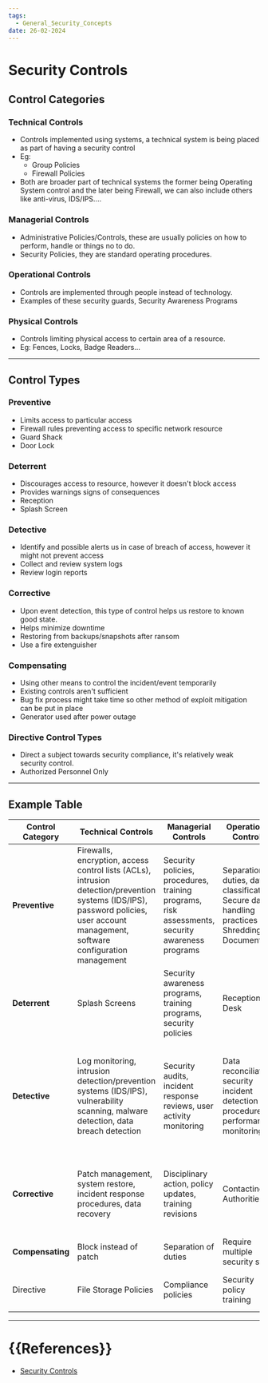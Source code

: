 ```yaml
---
tags:
  - General_Security_Concepts
date: 26-02-2024
---
```


# Security Controls

## Control Categories ##
### Technical Controls ###
- Controls implemented using systems, a technical system is being placed as part of having a security control
- Eg:
	- Group Policies
	- Firewall Policies
- Both are broader part of technical systems the former being Operating System control and the later being Firewall, we can also include others like anti-virus, IDS/IPS....

### Managerial Controls ###
- Administrative Policies/Controls, these are usually policies on how to perform, handle or things no to do.
- Security Policies, they are standard operating procedures.

### Operational Controls ###
- Controls are implemented through people instead of technology.
- Examples of these security guards, Security Awareness Programs

### Physical Controls ###
- Controls limiting physical access to certain area of a resource.
- Eg: Fences, Locks, Badge Readers...
---
## Control Types ###
### Preventive ###
- Limits access to particular access
- Firewall rules preventing access to specific network resource
- Guard Shack
- Door Lock
### Deterrent ###
- Discourages access to resource, however it doesn't block access
- Provides warnings signs of consequences
- Reception
- Splash Screen
### Detective ###
- Identify and possible alerts us in case of breach of access, however it might not prevent access
- Collect and review system logs
- Review login reports
### Corrective ###
- Upon event detection, this type of control helps us restore to known good state.
- Helps minimize downtime
- Restoring from backups/snapshots after ransom
- Use a fire extenguisher
### Compensating ###
- Using other means to control the incident/event temporarily
- Existing controls aren't sufficient
- Bug fix process might take time so other method of exploit mitigation can be put in place
- Generator used after power outage
### Directive Control Types ###
- Direct a subject towards security compliance, it's relatively weak security control.
- Authorized Personnel Only

---
## Example Table ##

| **Control Category** | **Technical Controls** | **Managerial Controls** | **Operational Controls** | **Physical Controls** |
| ---- | ---- | ---- | ---- | ---- |
| **Preventive** | Firewalls, encryption, access control lists (ACLs), intrusion detection/prevention systems (IDS/IPS), password policies, user account management, software configuration management | Security policies, procedures, training programs, risk assessments, security awareness programs | Separation of duties, data classification, Secure data handling practices (Eg: Shredding Documents) | Access control systems, security cameras, alarms, security guards, environmental controls |
| **Deterrent** | Splash Screens | Security awareness programs, training programs, security policies | Reception Desk | Security Camera Warning Signs |
| **Detective** | Log monitoring, intrusion detection/prevention systems (IDS/IPS), vulnerability scanning, malware detection, data breach detection | Security audits, incident response reviews, user activity monitoring | Data reconciliation, security incident detection procedures, performance monitoring | Security camera footage review, access control logs review, environmental monitoring, Motion Detectors |
| **Corrective** | Patch management, system restore, incident response procedures, data recovery | Disciplinary action, policy updates, training revisions | Contacting Authorities | Repairing physical security measures, restoring damaged assets, Fire Extinguisher |
| **Compensating** | Block instead of patch | Separation of duties | Require multiple security staff | Power generator |
| Directive | File Storage Policies | Compliance policies | Security policy training | Sign: Authorized Personnel Only |

---

# {{References}}
- [Security Controls](https://www.professormesser.com/security-plus/sy0-701/sy0-701-video/security-controls-sy0-701/)